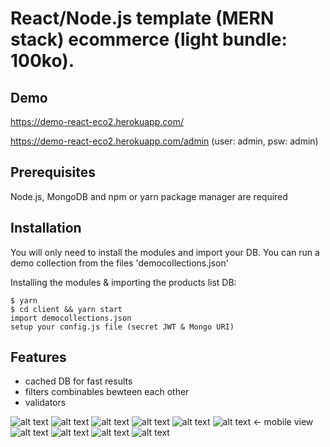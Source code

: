 # React/Node.js template (MERN stack) ecommerce (light bundle: 100ko).

## Demo

https://demo-react-eco2.herokuapp.com/ 

https://demo-react-eco2.herokuapp.com/admin (user: admin, psw: admin)

## Prerequisites

Node.js, MongoDB and npm or yarn package manager are required

## Installation

You will only need to install the modules and import your DB.
You can run a demo collection from the files 'democollections.json'

Installing the modules & importing the products list DB:

```
$ yarn
$ cd client && yarn start
import democollections.json
setup your config.js file (secret JWT & Mongo URI)
```

## Features

- cached DB for fast results
- filters combinables bewteen each other 
- validators

![alt text](http://bit.ly/2PWVl0H)
![alt text](http://bit.ly/2JiynP1)
![alt text](http://bit.ly/2yCFVIb)
![alt text](http://bit.ly/2CFK8O5)
![alt text](http://bit.ly/2RgG9LU)
![alt text](http://bit.ly/2D4mZ9h) <- mobile view
![alt text](http://oi65.tinypic.com/96kifa.jpg)
![alt text](http://oi67.tinypic.com/2nv49k1.jpg)
![alt text](http://oi64.tinypic.com/29gkb4k.jpg)
![alt text](http://oi64.tinypic.com/2w6cg91.jpg)
